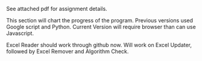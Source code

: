 
See attached pdf for assignment details.

This section will chart the progress of the program. Previous versions used Google script and Python. Current Version will require browser than can use Javascript.

Excel Reader should work through github now. Will work on Excel Updater, followed by Excel Remover and Algorithm Check. 
